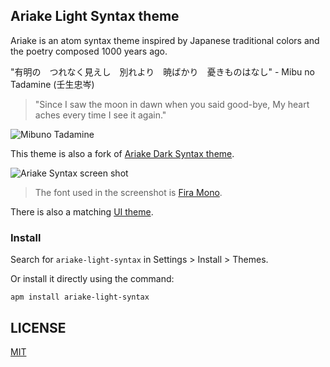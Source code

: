 ## Ariake Light Syntax theme

Ariake is an atom syntax theme inspired by Japanese traditional colors and the poetry composed 1000 years ago.

"有明の　つれなく見えし　別れより　暁ばかり　憂きものはなし" - Mibu no Tadamine (壬生忠岑)
> "Since I saw the moon in dawn when you said good-bye, My heart aches every time I see it again."

![Mibuno Tadamine](https://cloud.githubusercontent.com/assets/633848/19710567/4ad4d860-9b6a-11e6-8331-ac245eaf5a5b.jpg)

This theme is also a fork of [Ariake Dark Syntax theme](https://github.com/pathtrk/ariake-dark-syntax).

![Ariake Syntax screen shot](./screenshot.png)

> The font used in the screenshot is [Fira Mono](https://github.com/mozilla/Fira).

There is also a matching [UI theme](https://github.com/atom/atom/tree/master/packages/atom-light-ui).

### Install

Search for `ariake-light-syntax` in Settings > Install > Themes.

Or install it directly using the command:

```shell
apm install ariake-light-syntax
```

## LICENSE
[MIT](./LICENSE)
